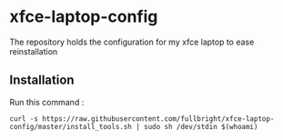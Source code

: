 # xfce-laptop-config
The repository holds the configuration for my xfce laptop to ease reinstallation

## Installation 

Run this command :

	curl -s https://raw.githubusercontent.com/fullbright/xfce-laptop-config/master/install_tools.sh | sudo sh /dev/stdin $(whoami)
